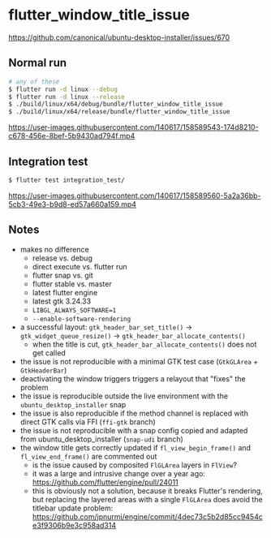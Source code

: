 # flutter_window_title_issue

https://github.com/canonical/ubuntu-desktop-installer/issues/670

## Normal run

```sh
# any of these
$ flutter run -d linux --debug
$ flutter run -d linux --release
$ ./build/linux/x64/debug/bundle/flutter_window_title_issue
$ ./build/linux/x64/release/bundle/flutter_window_title_issue
```
https://user-images.githubusercontent.com/140617/158589543-174d8210-c678-456e-8bef-5b9430ad794f.mp4

## Integration test

```sh
$ flutter test integration_test/
```
https://user-images.githubusercontent.com/140617/158589560-5a2a36bb-5cb3-49e3-b9d8-ed57a660a159.mp4

## Notes

- makes no difference
  - release vs. debug
  - direct execute vs. flutter run
  - flutter snap vs. git
  - flutter stable vs. master
  - latest flutter engine
  - latest gtk 3.24.33
  - `LIBGL_ALWAYS_SOFTWARE=1`
  - `--enable-software-rendering`
- a successful layout: `gtk_header_bar_set_title()` -> `gtk_widget_queue_resize()` -> `gtk_header_bar_allocate_contents()`
  - when the title is cut, `gtk_header_bar_allocate_contents()` does not get called
- the issue is not reproducible with a minimal GTK test case (`GtkGLArea` + `GtkHeaderBar`)
- deactivating the window triggers triggers a relayout that "fixes" the problem
- the issue is reproducible outside the live environment with the `ubuntu_desktop_installer` snap
- the issue is also reproducible if the method channel is replaced with direct GTK calls via FFI (`ffi-gtk` branch)
- the issue is not reproducible with a snap config copied and adapted from ubuntu_desktop_installer (`snap-udi` branch)
- the window title gets correctly updated if `fl_view_begin_frame()` and `fl_view_end_frame()` are commented out
  - is the issue caused by composited `FlGLArea` layers in `FlView`?
  - it was a large and intrusive change over a year ago: https://github.com/flutter/engine/pull/24011
  - this is obviously not a solution, because it breaks Flutter's rendering, but replacing the layered areas with a single `FlGLArea` does avoid the titlebar update problem: https://github.com/jpnurmi/engine/commit/4dec73c5b2d85cc9454ce3f9306b9e3c958ad314
